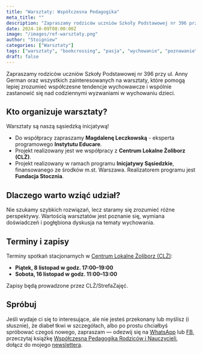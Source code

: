```yaml
---
title: "Warsztaty: Współczesna Pedagogika"
meta_title: ""
description: "Zapraszamy rodziców uczniów Szkoły Podstawowej nr 396 przy ul. Anny German oraz wszystkich zainteresowanych na warsztaty, które pomogą lepiej zrozumieć współczesne tendencje wychowawcze i wspólnie zastanowić się nad codziennymi wyzwaniami w wychowaniu dzieci."
date: 2024-10-09T08:00:00Z
image: "/images/ref-warsztaty.png"
author: "Stoigniew"
categories: ["Warsztaty"]
tags: ["warsztaty", "bookcrossing", "pasja", "wychowanie", "poznawanie"]
draft: false
---
```


Zapraszamy rodziców uczniów Szkoły Podstawowej nr 396 przy ul. Anny German oraz wszystkich zainteresowanych na warsztaty, które pomogą lepiej zrozumieć współczesne tendencje wychowawcze i wspólnie zastanowić się nad codziennymi wyzwaniami w wychowaniu dzieci.

## Kto organizuje warsztaty?
Warsztaty są naszą sąsiedzką inicjatywą!
* Do współpracy zapraszamy **Magdalenę Leczkowską** - eksperta programowego **Instytutu Educare**.   
* Projekt realizowany jest we współpracy z **Centrum Lokalne Żoliborz (CLŻ)**.
* Projekt realizowany w ramach programu **Inicjatywy Sąsiedzkie**, finansowanego ze środków m.st. Warszawa. Realizatorem programu jest **Fundacja Stocznia**.

## Dlaczego warto wziąć udział?
Nie szukamy szybkich rozwiązań, lecz staramy się zrozumieć różne perspektywy. Wartością warsztatów jest poznanie się, wymiana doświadczeń i pogłębiona dyskusja na tematy wychowania.

## Terminy i zapisy

Terminy spotkań stacjonarnych w [Centrum Lokalne Żoliborz (CLŻ)](https://www.facebook.com/CLZoliborz/):
*  **Piątek, 8 listopad w godz. 17:00–19:00**
*  **Sobota, 16 listopad w godz. 11:00–13:00**

Zapisy będą prowadzone przez CLŻ/StrefaZajęć.

## Spróbuj

Jeśli wydaje ci się to interesujące, ale nie jesteś przekonany lub myślisz (i słusznie), że diabeł tkwi w szczegółach, albo po prostu chciałbyś spróbować czegoś nowego, zapraszam — odezwij się na [WhatsApp](https://l.facebook.com/l.php?u=https%3A%2F%2Fapi.whatsapp.com%2Fsend%3Fphone%3D%252B48724139135%26app%3Dfacebook%26entry_point%3Dpage_cta%26fbclid%3DIwZXh0bgNhZW0CMTAAAR2WLFdxfTWnBIuKYU9Il8pcqeq1yQeFNzHgty5t1dkrCtcBUJaeF51uIsI_aem_bV7XM4uEaLxQHxX34dXPrA&h=AT0EfWYY8cQal8xUYhKa8xjtLF5Jy78dQvmpidaCAYc51SNBFod1JebZVdkYxHIpZkS-R5UoPuVLJWpMqRQ3-ooxgmya8DKjK4dcLNzdingGe36IASr_YnuYhVxR2vzARFJZtA) lub [FB](https://www.facebook.com/szkolaodpodstaw/), przeczytaj książkę [Współczesna Pedagogika Rodziców i Nauczycieli](/blog/wspolczesna-pedagogika-rodzicow-i-nauczycieli), dołącz do mojego [newslettera](/newsletter).

